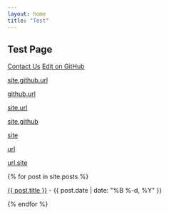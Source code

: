 ```yaml
---
layout: home
title: "Test"
---
```


## Test Page

<a href="https://www.zhutaosheng.com/contact">Contact Us</a>
<a href="https://github.com/zhutaosheng/zhutaosheng.github.io/edit/main/contact.md">Edit on GitHub</a>



<p><a href="{{ site.github.url }}">site.github.url</a></p>
<p><a href="{{ github.url }}">github.url</a></p>
<p><a href="{{ site.url }}">site.url</a></p>

<p><a href="{{ site.github }}">site.github</a></p>
<p><a href="{{ site }}">site</a></p>
<p><a href="{{ url }}">url</a></p>
<p><a href="{{ url.site }}">url.site</a></p>

<div class="row g-5 mb-5">
  <div class="col-md-12">
    {% for post in site.posts %}
      <p><a href="{{ site.github.url }}/{{ post.url }}">{{ post.title }}</a> - {{ post.date | date: "%B %-d, %Y" }}</p>
    {% endfor %}
  </div>
</div>
